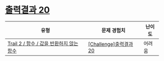 # [출력결과 20](https://www.codetree.ai/trails/complete/curated-cards/challenge-reading-k201544)

|유형|문제 경험치|난이도|
|---|---|---|
|[Trail 2 / 함수 / 값을 반환하지 않는 함수](https://www.codetree.ai/trail-info/novice-mid/)|[[Challenge]출력결과 20](https://www.codetree.ai/trails/complete/curated-cards/challenge-reading-k201544/)|어려움|

